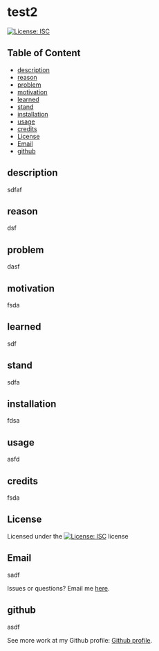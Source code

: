 
  # test2

   [![License: ISC](https://img.shields.io/badge/License-ISC-blue.svg)](https://opensource.org/licenses/ISC)

  ## Table of Content
  
  - [description](#description)
  - [reason](#reason)
  - [problem](#problem)
  - [motivation](#motivation)
  - [learned](#learned)
  - [stand](#stand)
  - [installation](#installation)
  - [usage](#usage)
  - [credits](#credits)
  - [License](#License)
  - [Email](#Email)
  - [github](#github)

  ## description
  sdfaf

  ## reason
  dsf

  ## problem
  dasf

  ## motivation
  fsda

  ## learned
  sdf

  ## stand
  sdfa

  ## installation
  fdsa

  ## usage
  asfd

  ## credits
  fsda

  ## License
  Licensed under the [![License: ISC](https://img.shields.io/badge/License-ISC-blue.svg)](https://opensource.org/licenses/ISC) license

  ## Email
  sadf

  Issues or questions? Email me [here](mailto:sadf).

  ## github
  asdf

  
 See more work at my Github profile: [Github profile](https://github.com/asdf).
